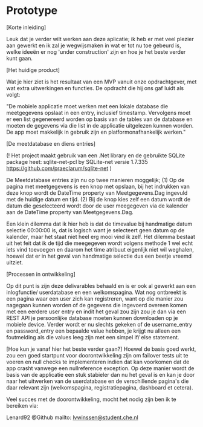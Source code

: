 # Prototype


[Korte inleiding]

Leuk dat je verder wilt werken aan deze aplicatie; ik heb er met veel plezier aan gewerkt en ik zal je wegwijsmaken in wat er tot nu toe gebeurd is, welke ideeën er nog 'under construction' zijn en hoe je het beste verder kunt gaan. 

[Het huidige product]

Wat je hier ziet is het resultaat van een MVP vanuit onze opdrachtgever, met wat extra uitwerkingen en functies. De opdracht die hij ons gaf luidt als volgt: 

"De mobiele applicatie moet werken met een lokale database die meetgegevens opslaat in een entry, inclusief timestamp. Vervolgens moet er een list gegenereerd worden op basis van de tables van de database en moeten de gegevens via die list in de applicatie uitgelezen kunnen worden. De app moet makkelijk in gebruik zijn en platformonafhankelijk werken."

[De meetdatabase en diens entries]  

(! Het project maakt gebruik van een .Net library en de gebruikte SQLite package heet: sqlite-net-pcl by SQLite-net versie 1.7.335 https://github.com/praeclarum/sqlite-net )

De Meetdatabase entries zijn nu op twee manieren moggelijk; 
(1) Op de pagina met meetgegevens is een knop met opslaan, bij het indrukken van deze knop wordt de DateTime property van Meetgegevens.Dag ingevuld met de huidige datum en tijd. (2) Bij de knop kies zelf een datum wordt de datum die geselecteerd wordt door de user meegegeven via de kalender aan de DateTime property van Meetgegevens.Dag. 

Een klein dilemma dat ik hier heb is dat de timevalue bij handmatige datum selectie 00:00:00 is, dat is logisch want je selecteert geen datum op de kalender, maar het staat niet heel erg mooi vind ik zelf. Het dilemma bestaat uit het feit dat ik de tijd die meegegeven wordt volgens methode 1 wel echt iets vind toevoegen en daarom het time atribuut eigenlijk niet wil weghalen, hoewel dat er in het geval van handmatige selectie dus een beetje vreemd uitziet. 

[Processen in ontwikkeling]

Op dit punt is zijn deze delivarables behaald en is er ook al gewerkt aan een inlogfunctie/ userdatabase en een welkomspagina. Wat nog ontbreekt is een pagina waar een user zich kan registreren, want op die manier zou nagegaan kunnen worden of de gegevens die ingevoerd overeen komen met een eerdere user entry en indit het geval zou zijn zou je dan via een REST API je persoonlijke database moeten kunnen downloaden op je mobiele device. Verder wordt er nu slechts gekeken of de username_entry en password_entry een bepaalde value hebben, je krijgt nu alleen een foutmelding als die values leeg zijn met een simpel if/ else statement. 

[Hoe kun je vanaf hier het beste verder gaan?]
Hoewel de basis goed werkt, zou een goed startpunt voor doorontwikkeling zijn om failover tests uit te voeren en null checks te implementeren indien dat kan voorkomen dat de app crasht vanwege een nullreference exception. Op deze manier wordt de basis van de applicatie een stuk stabieler dan nu het geval is en kan je door naar het uitwerken van de userdatabase en de verschillende pagina's die daar relevant zijn (welkomspagina, registratiepagina, dashboard et cetera).

Veel succes met de doorontwikkeling, mocht het nodig zijn ben ik te bereiken via:

Lenard92 @Github
mailto: lvwinssen@student.che.nl


